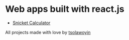 # Web apps built with react.js

- [Snicket Calculator](https://github.com/tsolawoyin/react-projects/tree/calculator)

All projects made with love by [tsolawoyin](https://github.com/tsolawoyin/react-projects/tree/calculator)